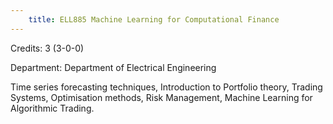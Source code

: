 ```yaml
---
    title: ELL885 Machine Learning for Computational Finance
---
```

Credits: 3 (3-0-0)

Department: Department of Electrical Engineering

Time series forecasting techniques, Introduction to Portfolio theory, Trading Systems, Optimisation methods, Risk Management, Machine Learning for Algorithmic Trading.